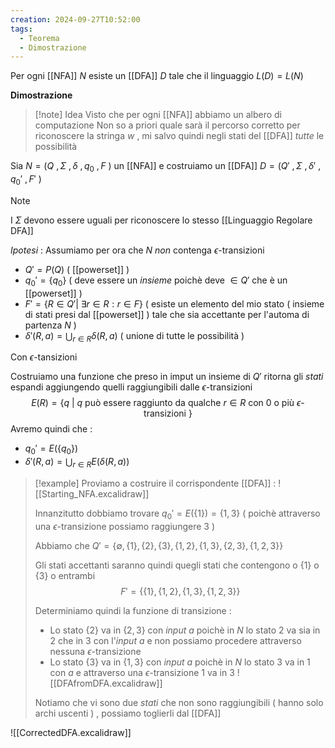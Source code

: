 ```yaml
---
creation: 2024-09-27T10:52:00
tags:
  - Teorema
  - Dimostrazione
---
```

Per ogni [[NFA]] $N$ esiste un [[DFA]] $D$ tale che il linguaggio $L(D) = L(N)$

**Dimostrazione**

>[!note] Idea
>Visto che per ogni [[NFA]] abbiamo un albero di computazione 
>Non so a priori quale sarà il percorso corretto per riconoscere la stringa $w$ , mi salvo quindi negli stati del [[DFA]] *tutte* le possibilità

Sia $N=(Q\ ,\Sigma\ ,\delta\ ,q_0\ ,F\ )$ un [[NFA]] e costruiamo un [[DFA]] $D=(Q'\ ,\Sigma\ ,\delta'\ ,q_0'\ ,F'\ )$

>[!note]
>I $\Sigma$ devono essere uguali per riconoscere lo stesso [[Linguaggio Regolare DFA]]
>

*Ipotesi* : 
	Assumiamo per ora che $N$ *non* contenga $\epsilon$-transizioni 

+ $Q' = P(Q)$ ( [[powerset]] )
+ $q_0' =\{ q_0 \}$ ( deve essere un *insieme* poichè deve $\in Q'$ che è un [[powerset]] )
+ $F' = \{R \in Q' |\ \exists r \in R : r \in F \}$ ( esiste un elemento del mio stato ( insieme di stati presi dal [[powerset]] ) tale che sia accettante per l'automa di partenza $N$ )
+ $\delta' (R,a) = \bigcup_{r\in R} \delta(R,a)$ ( unione di tutte le possibilità )

Con $\epsilon$-tansizioni  

Costruiamo una funzione che preso in imput un insieme di $Q'$ ritorna gli *stati* espandi aggiungendo quelli raggiungibili dalle $\epsilon$-transizioni
$$E(R) = \{ q\ |\ q \text{ può essere raggiunto da qualche $r\in R$ con 0 o più $\epsilon$-transizioni }\}$$
Avremo quindi che : 
+ $q_0' = E(\{q_0\})$
+ $\delta'(R,a)= \bigcup_{r\in R} E(\delta(R,a))$

>[!example] 
>Proviamo a costruire il corrispondente [[DFA]] :
![[Starting_NFA.excalidraw]]
>
>Innanzitutto dobbiamo trovare $q_0' = E(\{1\}) = \{1,3\}$ ( poichè attraverso una $\epsilon$-transizione possiamo raggiungere $3$ ) 
>
>Abbiamo che $Q'=\{\emptyset,\{1\},\{2\},\{3\},\{1,2\},\{1,3\},\{2,3\},\{1,2,3\}\}$
>
>Gli stati accettanti saranno quindi quegli stati che contengono o $\{1\}$ o $\{3\}$ o entrambi
>$$F' = \{ \{1\},\{1,2\},\{1,3\},\{1,2,3\} \}$$
>
>Determiniamo quindi la funzione di transizione :
>+ Lo stato $\{2\}$ va in $\{2,3\}$  con *input* $a$ poichè in $N$ lo stato $2$ va sia in $2$ che in $3$ con l'*input* $a$ e non possiamo procedere attraverso nessuna $\epsilon$-transizione 
>+ Lo stato $\{3\}$ va in $\{1,3\}$ con *input* $a$ poichè in $N$ lo stato $3$ va in $1$ con $a$ e attraverso una $\epsilon$-transizione $1$ va in $3$
![[DFAfromDFA.excalidraw]]
>
>Notiamo che vi sono due *stati* che non sono raggiungibili ( hanno solo archi uscenti ) , possiamo toglierli dal [[DFA]]
>
![[CorrectedDFA.excalidraw]]
